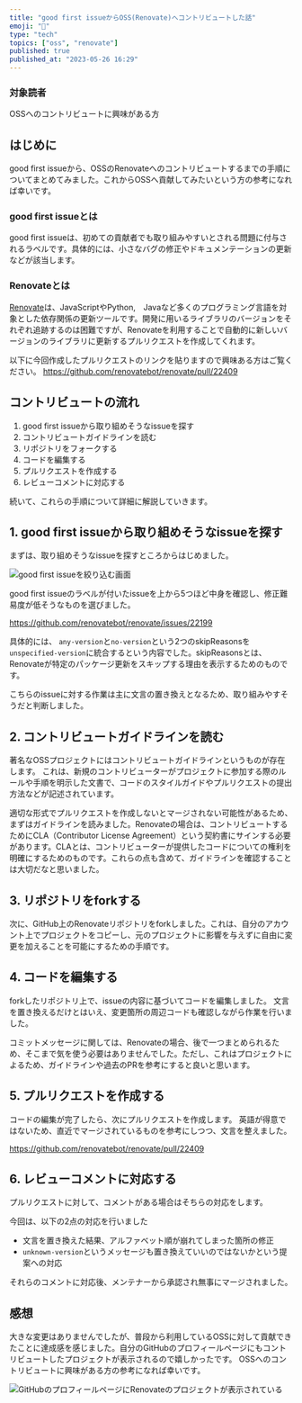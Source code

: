 ```yaml
---
title: "good first issueからOSS(Renovate)へコントリビュートした話"
emoji: "🐡"
type: "tech"
topics: ["oss", "renovate"]
published: true
published_at: "2023-05-26 16:29"
---
```


### 対象読者

OSSへのコントリビュートに興味がある方

## はじめに

good first issueから、OSSのRenovateへのコントリビュートするまでの手順についてまとめてみました。これからOSSへ貢献してみたいという方の参考になれば幸いです。

### good first issueとは

good first issueは、初めての貢献者でも取り組みやすいとされる問題に付与されるラベルです。具体的には、小さなバグの修正やドキュメンテーションの更新などが該当します。

### Renovateとは

[Renovate](https://docs.renovatebot.com/)は、JavaScriptやPython,　Javaなど多くのプログラミング言語を対象とした依存関係の更新ツールです。開発に用いるライブラリのバージョンをそれぞれ追跡するのは困難ですが、Renovateを利用することで自動的に新しいバージョンのライブラリに更新するプルリクエストを作成してくれます。

以下に今回作成したプルリクエストのリンクを貼りますので興味ある方はご覧ください。
https://github.com/renovatebot/renovate/pull/22409

## コントリビュートの流れ

1. good first issueから取り組めそうなissueを探す
2. コントリビュートガイドラインを読む
3. リポジトリをフォークする
4. コードを編集する
5. プルリクエストを作成する
6. レビューコメントに対応する

続いて、これらの手順について詳細に解説していきます。

## 1. good first issueから取り組めそうなissueを探す

まずは、取り組めそうなissueを探すところからはじめました。

![good first issueを絞り込む画面](https://storage.googleapis.com/zenn-user-upload/2d23efddd9cf-20230526.png)

good first issueのラベルが付いたissueを上から5つほど中身を確認し、修正難易度が低そうなものを選びました。

https://github.com/renovatebot/renovate/issues/22199

具体的には、 `any-version`と`no-version`という2つのskipReasonsを`unspecified-version`に統合するという内容でした。skipReasonsとは、Renovateが特定のパッケージ更新をスキップする理由を表示するためのものです。

こちらのissueに対する作業は主に文言の置き換えとなるため、取り組みやすそうだと判断しました。

## 2. コントリビュートガイドラインを読む

著名なOSSプロジェクトにはコントリビュートガイドラインというものが存在します。
これは、新規のコントリビューターがプロジェクトに参加する際のルールや手順を明示した文書で、コードのスタイルガイドやプルリクエストの提出方法などが記述されています。

適切な形式でプルリクエストを作成しないとマージされない可能性があるため、まずはガイドラインを読みました。Renovateの場合は、コントリビュートするためにCLA（Contributor License Agreement）という契約書にサインする必要があります。CLAとは、コントリビューターが提供したコードについての権利を明確にするためのものです。これらの点も含めて、ガイドラインを確認することは大切だなと思いました。

## 3. リポジトリをforkする

次に、GitHub上のRenovateリポジトリをforkしました。これは、自分のアカウント上でプロジェクトをコピーし、元のプロジェクトに影響を与えずに自由に変更を加えることを可能にするための手順です。

## 4. コードを編集する

forkしたリポジトリ上で、issueの内容に基づいてコードを編集しました。
文言を置き換えるだけとはいえ、変更箇所の周辺コードも確認しながら作業を行いました。

コミットメッセージに関しては、Renovateの場合、後で一つまとめられるため、そこまで気を使う必要はありませんでした。ただし、これはプロジェクトによるため、ガイドラインや過去のPRを参考にすると良いと思います。

## 5. プルリクエストを作成する

コードの編集が完了したら、次にプルリクエストを作成します。
英語が得意ではないため、直近でマージされているものを参考にしつつ、文言を整えました。

https://github.com/renovatebot/renovate/pull/22409

## 6. レビューコメントに対応する

プルリクエストに対して、コメントがある場合はそちらの対応をします。

今回は、以下の2点の対応を行いました

- 文言を置き換えた結果、アルファベット順が崩れてしまった箇所の修正
- `unknown-version`というメッセージも置き換えていいのではないかという提案への対応

それらのコメントに対応後、メンテナーから承認され無事にマージされました。

## 感想

大きな変更はありませんでしたが、普段から利用しているOSSに対して貢献できたことに達成感を感じました。自分のGitHubのプロフィールページにもコントリビュートしたプロジェクトが表示されるので嬉しかったです。
OSSへのコントリビュートに興味がある方の参考になれば幸いです。

![GitHubのプロフィールページにRenovateのプロジェクトが表示されている](https://storage.googleapis.com/zenn-user-upload/b63fa44bab3d-20230526.png)
